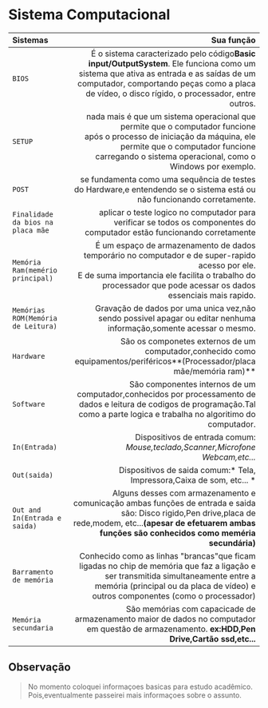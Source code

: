 # Sistema Computacional #


Sistemas | Sua função
:------- | --------:
`BIOS`  | É o sistema caracterizado pelo código**Basic input/OutputSystem**. Ele funciona como um sistema que ativa as entrada e as saídas de um computador, comportando peças como a placa de vídeo, o disco rígido, o processador, entre outros.
`SETUP` | nada mais é que um sistema operacional que permite que o computador funcione</br> após o processo de iniciação da máquina, ele permite que o computador funcione</br> carregando o sistema operacional, como o Windows por exemplo.
` POST ` | se fundamenta como uma sequência de testes do Hardware,e entendendo se o sistema está ou não funcionando corretamente.
`Finalidade da bios na placa mãe` | aplicar o teste logico no computador para</br>verificar se todos os componentes do computador estão funcionando corretamente
`Memória Ram(memério principal)` |  É um espaço de armazenamento de dados temporário no computador e de super-rapido acesso por ele.</br>E de suma importancia ele facilita o trabalho do processador que pode acessar os dados essenciais mais rapido.
`Memórias ROM(Memória de Leitura)` |  Gravação de dados por uma unica vez,não sendo possivel apagar ou editar nenhuma informação,somente acessar o mesmo.
 `Hardware`  |  São os componetes externos de um computador,conhecido como equipamentos/periféricos**(Processador/placa mãe/memória ram)**
 `Software` |  São componentes internos de um computador,conhecidos por processamento de dados e leitura de codigos de programação.Tal como a parte logica e trabalha no algoritimo do computador.
`In(Entrada)` |  Dispositivos de entrada comum: *Mouse,teclado,Scanner,Microfone Webcam,etc...*
`Out(saida)`  |  Dispositivos de saida comum:* Tela, Impressora,Caixa de som, etc... *
`Out and In(Entrada e saida)` |  Alguns desses com armazenamento e comunicação ambas funções de entrada e saida são: Disco rigido,Pen drive,placa de rede,modem, etc...**(apesar de efetuarem ambas funções são conhecidos como meméria secundária)**
`Barramento de memória`| Conhecido como as linhas "brancas"que ficam ligadas no chip de memória que faz a ligação  e ser transmitida simultaneamente entre a memória (principal ou da placa de vídeo) e outros componentes (como o processador)
`Memória secundaria`| São memórias com capacicade de armazenamento maior de dados no computador em questão de armazenamento. **ex:HDD,Pen Drive,Cartão ssd,etc...**

## Observação ##
>No momento coloquei informaçoes basicas para estudo 
>acadêmico. Pois,eventualmente passeirei mais informaçoes sobre o assunto.






